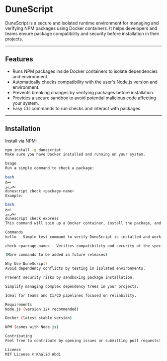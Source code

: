 # DuneScript

DuneScript is a secure and isolated runtime environment for managing and verifying NPM packages using Docker containers. It helps developers and teams ensure package compatibility and security before installation in their projects.

---

## Features

- Runs NPM packages inside Docker containers to isolate dependencies and environment.
- Automatically checks compatibility with the user's Node.js version and environment.
- Prevents breaking changes by verifying packages before installation.
- Provides a secure sandbox to avoid potential malicious code affecting your system.
- Easy CLI commands to run checks and interact with packages.

---

## Installation

Install via NPM:

```bash
npm install -g dunescript
Make sure you have Docker installed and running on your system.

Usage
Run a simple command to check a package:

bash
نسخ
تحرير
dunescript check <package-name>
Example:

bash
نسخ
تحرير
dunescript check express
This command will spin up a Docker container, install the package, and run compatibility and security checks.

Commands
hello - Simple test command to verify DuneScript is installed and working.

check <package-name> - Verifies compatibility and security of the specified NPM package using Docker.

(More commands to be added in future releases)

Why Use DuneScript?
Avoid dependency conflicts by testing in isolated environments.

Prevent security risks by sandboxing package installation.

Simplify managing complex dependency trees in your projects.

Ideal for teams and CI/CD pipelines focused on reliability.

Requirements
Node.js (version 12+ recommended)

Docker (latest stable version)

NPM (comes with Node.js)

Contributing
Feel free to contribute by opening issues or submitting pull requests!

License
MIT License © Khalid Abdi


